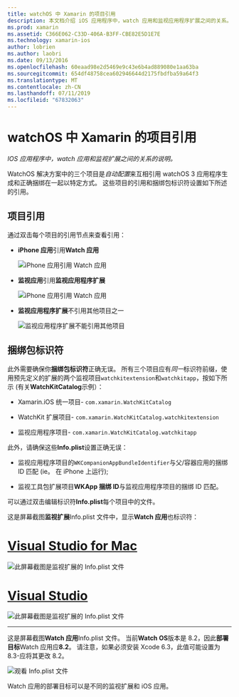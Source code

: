```yaml
---
title: watchOS 中 Xamarin 的项目引用
description: 本文档介绍 iOS 应用程序中，watch 应用和监视应用程序扩展之间的关系。 还讨论了项目的引用和捆绑包标识符。
ms.prod: xamarin
ms.assetid: C366E062-C33D-406A-B3FF-CBE82E5D1E7E
ms.technology: xamarin-ios
author: lobrien
ms.author: laobri
ms.date: 09/13/2016
ms.openlocfilehash: 60eaad98e2d5469e9c43e6b4ad889080e1aa63ba
ms.sourcegitcommit: 654df48758cea602946644d2175fbdfba59a64f3
ms.translationtype: MT
ms.contentlocale: zh-CN
ms.lasthandoff: 07/11/2019
ms.locfileid: "67832063"
---
```

# <a name="watchos-project-references-in-xamarin"></a>watchOS 中 Xamarin 的项目引用

_IOS 应用程序中，watch 应用和监视扩展之间的关系的说明。_

WatchOS 解决方案中的三个项目是*自动配置*来互相引用 watchOS 3 应用程序生成和正确捆绑在一起以特定方式。 这些项目的引用和捆绑包标识符设置如下所述的引用。

## <a name="project-references"></a>项目引用

通过双击每个项目的引用节点来查看引用：

- **iPhone 应用**引用**Watch 应用**

  ![](project-references-images/catalog-reference1.png "iPhone 应用引用 Watch 应用")

- **监视应用**引用**监视应用程序扩展**

  ![](project-references-images/catalog-reference2.png "iPhone 应用引用 Watch 应用")


- **监视应用程序扩展**不引用其他项目之一

  ![](project-references-images/catalog-reference3.png "监视应用程序扩展不能引用其他项目")



## <a name="bundle-identifiers"></a>捆绑包标识符

此外需要确保你**捆绑包标识符**正确无误。
所有三个项目应有*同一*标识符前缀，使用预先定义的扩展的两个监视项目`watchkitextension`和`watchkitapp`，按如下所示 (有关**WatchKitCatalog**示例）：

- Xamarin.iOS 统一项目- `com.xamarin.WatchKitCatalog`

- WatchKit 扩展项目- `com.xamarin.WatchKitCatalog.watchkitextension`

- 监视应用程序项目- `com.xamarin.WatchKitCatalog.watchkitapp`

此外，请确保这些**Info.plist**设置正确无误：

- 监视应用程序项目的`WKCompanionAppBundleIdentifier`与父/容器应用的捆绑 ID 匹配 (ie。 在 iPhone 上运行);

- 监视工具包扩展项目**WKApp 捆绑 ID**与监视应用程序项目的捆绑 ID 匹配。

可以通过双击编辑标识符**Info.plist**每个项目中的文件。

这是屏幕截图**监视扩展**Info.plist 文件中，显示**Watch 应用**也标识符：

# <a name="visual-studio-for-mactabmacos"></a>[Visual Studio for Mac](#tab/macos)
    
![](project-references-images/infoplist-extension.png "此屏幕截图是监视扩展的 Info.plist 文件")

# <a name="visual-studiotabwindows"></a>[Visual Studio](#tab/windows)
    
![](project-references-images/infoplist-extension-vs.png "此屏幕截图是监视扩展的 Info.plist 文件")

-----

这是屏幕截图**Watch 应用**Info.plist 文件。
当前**Watch OS**版本是 8.2，因此**部署目标**Watch 应用应**8.2**。 请注意，如果必须安装 Xcode 6.3，此值可能设置为 8.3-应将其更改 8.2。

![](project-references-images/infoplist-watchapp.png "观看 Info.plist 文件")

Watch 应用的部署目标可以是不同的监视扩展和 iOS 应用。

